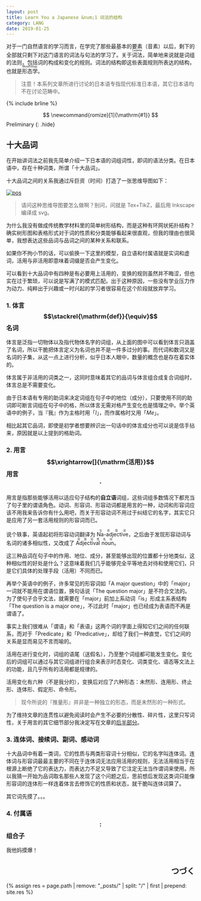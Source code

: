 ```yaml
---
layout: post
title: Learn You a Japanese &num;1 词法的结构
category: LANG
date: 2019-01-25
---
```


对于一门自然语言的学习而言，在学完了那些最基本的要素（音素）以后，剩下的全部就只剩下对这门语言的词法与句法的学习了。关于<ruby>词法<rt>Lexeme</rt></ruby>，简单地来说就是词组的法则，包括词的构成和变化的规则。词法的结构即这些表面规则所表达的结构，也就是<ruby>形态学<rt>Morphology</rt></ruby>。

> 注意！本系列文章所进行讨论的日本语专指现代标准日本语，其它日本语均不在讨论范畴中。

{% include brline %}

$$
\newcommand{romize}[1]{\mathrm{#1}}
$$ Preliminary
{: .hide}

## 十大品词

在开始讲词法之前我先简单介绍一下日本语的词组词性，即词的语法分类。在日本语中，存在十种词类，所谓「十大品词」。

十大品词之间的关系我通过斥巨资（时间）打造了一张思维导图如下：

[![pos]][pos]

> 请问这种思维导图要怎么做啊？别问，问就是 Tex+TikZ，最后用 Inkscape 编译成 svg。

为什么我没有做成传统教学材料里的简单树形结构，而是这种有环网状拓扑结构？确实树形图和表格形式对于词的性质和分类能够看起来很直观，但我的理由也很简单，我想表达这些品词与品词之间的某种关系和联系。

如果你不拘小节的话，可以偷换一下这里的模型，自立语和付属语就是实词和虚词，活用与非活用即意味着词缀是否会产生变化。

可以看到十大品词中有四种是有必要用上活用的，变换的规则虽然并不晦涩，但也实在过于繁琐，可以说是写满了的模式匹配。出于这种原因，一些没有学业压力作为动力、纯粹出于兴趣或一时兴起的学习者很容易在这个阶段就放弃学习。

### 1. 体言 $$\stackrel{\mathrm{def}}{\equiv}$$ 名词

体言是泛指一切物体以及指代物体名字的词组，从上面的图中可以看到体言只涵盖了名词，所以干脆把体言定义为名词也并不是一件多过分的事。而代词和数词又是名词的子集，从这一点上进行分析，似乎日本人眼中，数量的概念也是存在着实体的。

体言属于非活用的词类之一，这同时意味着其它的品词与体言组合成复合词组时，体言总是不需要变化。

由于日本语有专用的助词来决定词组在句子中的地位（成分），只要使用不同的助词即可断言词组在句子中的格，所以体言无需对格产生变化也是情理之中。举个英语中的例子，当『我』作为主格时用「_I_」，而作属格时又用「_Me_」。

相比起其它品词，即使是初学者想要辨识出一句话中的体言成分也可以说是信手拈来，原因就是以上提到的格助词。

### 2. 用言 $$\xrightarrow[]{\mathrm{活用}}$$ 用言$$^\prime$$

用言是指那些能够活用以适应句子结构的**自立语**词组，这些词组多数情况下都充当了句子里的谓语角色。动词、形容词、形容动词都是用言的一种，动词和形容词应该不用我来告诉你有什么用吧，而关于形容动词不用过于纠结它的名字，其实它只是应用了另一套活用规则的形容词而已。

说个轶事，英语起初将形容动词翻译为 <ruby>Na-adjective<rt>な形容词</rt></ruby>，之后由于发现形容动词与名词的诸多相似性，又改成了 <ruby>Adjectival noun<rt>形容词性名词</rt></ruby>。

这三种品词在句子中的作用、地位、成分，甚至能够出现的位置都十分地类似，这种相似性的好处是什么？这意味着我们几乎能够完全平等地去对待和使用它们，只是它们具体的处理手段（活用）不同而已。

再举个英语中的例子，许多常见的形容词如「A major question」中的「major」一词就不能用在谓语位置，换句话说「The question major」是不符合文法的。为了使句子合乎文法，就需要在「major」前加上系动词「is」形成主系表结构「The question is a major one」，不过此时「major」也已经成为表语而不再是谓语了。

事实上我们很难从「谓语」和「表语」这两个词的字面上得知它们之间的任何联系，而对于「Predicate」和「Predicative」，却给了我们一种直觉，它们之间的关系是显而易见不言而喻的。

活用在进行变化时，词组的语尾（送假名），乃至整个词组都可能发生变化。变化后的词组可以通过与其它词组进行组合来表示时态变化、词类变化、语态等文法上的功能，且几乎所有的活用都是规律的。

活用变化有六种（不是我分的），变换后对应了六种形态：未然形、连用形、终止形、连体形、假定形、命令形。

> 现今所说的『推量形』并非是一种独立的形态，而是未然形的一种形式。

为了维持文章的连贯性以避免阅读时会产生不必要的分散性、碎片性，这里只写词性，关于用言的其它细节部分我决定写在文章的[后半部分](#活用的变换)。

### 3. 连体词、接续词、副词、感动词

十大品词中有着一类词，它的性质与两类形容词十分相似，它的名字叫连体词。连体词与形容词最最主要的不同在于连体词无法应用活用的规则，无法活用相当于在根源上断绝了它的表达力，而表达力不足又导致了它注定无法当作谓词来使用。所以我猜一开始为品词取名那些人发现了这个问题之后，思前想后发现这类词只能像形容词的连体形一样连着体言去修饰它的性质和状态，就干脆叫连体词算了。

其它词先摸了。。。

### 4. 付属语 $$:$$ 组合子

我他妈摸爆！

<div align="right"><h2>つづく</h2></div>

<!--
### 5. 词$$_1$$ $$\circ$$ 词$$_2$$ $$\stackrel{?}{=}$$ 词$$_3$$

上一章就音素而言稍微谈了一点关于组合的方式，

第七种形态，

教材只写了变化，没有写组合

但是，体言真的没有活用吗？在接着往下看之前，不妨把体言的活用当作一种 $$x \rightarrow x$$ 的自态射（自圈），即它的活用就是他自己。


可以简单地形式化如下：

$$\frac{\Gamma \vdash x : \sigma \qquad \Gamma \vdash u : \sigma}{\Gamma \vdash x \circ u : \sigma}$$

其中 $$\sigma\subset \{名词, 动词, 形容词, ...\}$$，$$\tau$$ 是某种自立语（包括体言）的类型。

{% include brline %}

## 活用的变换

对于连体形，我们可以构造 lambda 抽象：

$$
  \frac{\Gamma \vdash x : \sigma \qquad \Gamma, x : \sigma \vdash t : \sigma \xrightarrow{连体} \tau }
       {\Gamma \vdash \lambda x : \sigma . t(x) : \sigma \rightarrow \tau}
$$

其中 $$\sigma$$ 是用言的类型，$$\tau$$ 是连体词的类型。

对于连用形，突然想到个笑话：

- よくない。
- なくよくない。
- なくなくよくない。
- なくなくなくよくない。
- 。。。。。。

less ness

虽然很怪，但还是笑死我了，不动点组合子，哈哈哈，，，

{% include brline %}


<!--
## 音韵的结构

伪基百科。。。

## 句法的结构

原则上你还是可以通过其它简单的规则将你的想法组合成符合文法的句子，组成的句子可能变得很怪，但你却不能说它是文法错误的。我不信存在一个句型是无可代替的，只有它才能表达出某种意思，因为如果真的有，那它就是词汇而不是句式了。

句子的成分，语义关系，格由格助词断言，语序显得不那么重要，意思到位


实际上可以一个句式和一个词组是没有太大区别的

### 词法闭包

### 谓词是句子的核心

说起来，用言 和 体言这个称呼其实有点怪， 体：主体：body，用：APPLY

这一部分不太准确。显然，宾语补足语和双宾语是三个参数的动词的两种重载。He makes me happy.就不能说成He makes me hapiness.，后者属于参数类型传错了。

<!--
$$
\begin{CD}
K(X) @>>{qq}> H(X;\mathbb Q);\\
@VVV @VVV \\
K(Y) @>{ch}>> H(Y;\mathbb Q);
\end{CD}
$$

$$
\cfrac{\Gamma \vdash A, \Delta \qquad \Sigma, A \vdash \Pi} {\Gamma, \Sigma \vdash \Delta, \Pi} \quad(\mathit{Cut})
$$
-->

{% assign res = page.path | remove: "_posts/" | split: "/" | first | prepend: site.res %}

[pos]: {{res}}/pos.svg
